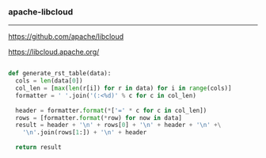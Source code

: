 ### apache-libcloud
---
https://github.com/apache/libcloud

https://libcloud.apache.org/

```py

def generate_rst_table(data):
  cols = len(data[0])
  col_len = [max(len(r[i]) for r in data) for i in range(cols)]
  formatter = ' '.join('(:<%d)' % c for c in col_len)
  
  header = formatter.format(*['=' * c for c in col_len])
  rows = [formatter.format(*row) for now in data]
  result = header + '\n' + rows[0] + '\n' + header + '\n' +\
    '\n'.join(rows[1:]) + '\n' + header
  
  return result
```

```
```

```
```

